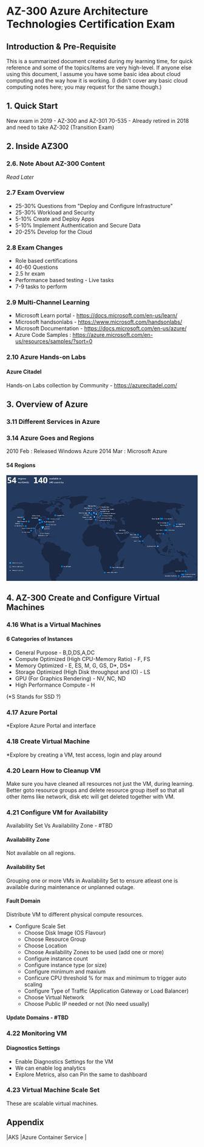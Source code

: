 # AZ-300 Azure Architecture Technologies Certification Exam

## Introduction & Pre-Requisite
This is a summarized document created during my learning time, for quick reference and some of the topics/items are very high-level. If anyone else using this document, I assume you have some basic idea about cloud computing and the way how it is working. (I didn't cover any basic cloud computing notes here; you may request for the same though.)

## 1. Quick Start
New exam in 2019 - AZ-300 and AZ-301
70-535 - Already retired in 2018 and need to take AZ-302 (Transition Exam)

## 2. Inside AZ300
### 2.6. Note About AZ-300 Content
*Read Later*
	
### 2.7 Exam Overview
* 25-30% Questions from "Deploy and Configure Infrastructure"
* 25-30% Workload and Security
* 5-10% Create and Deploy Apps
* 5-10% Implement Authentication and Secure Data
* 20-25% Develop for the Cloud

### 2.8 Exam Changes
* Role based certifications
* 40-60 Questions
* 2.5 hr exam
* Performance based testing - Live tasks
* 7-9 tasks to perform
		
### 2.9 Multi-Channel Learning
* Microsoft Learn portal - https://docs.microsoft.com/en-us/learn/
* Microsoft handsonlabs - https://www.microsoft.com/handsonlabs/
* Microsoft Documentation - https://docs.microsoft.com/en-us/azure/
* Azure Code Samples : https://azure.microsoft.com/en-us/resources/samples/?sort=0

### 2.10 Azure Hands-on Labs
#### Azure Citadel
Hands-on Labs collection by Community - https://azurecitadel.com/

## 3. Overview of Azure
### 3.11 Different Services in Azure

### 3.14 Azure Goes and Regions
2010 Feb : Released Windows Azure
2014 Mar : Microsoft Azure

#### 54 Regions
![Microsoft Azure Regions](assets/ms-azure-regions-20190329.PNG)

## 4. AZ-300 Create and Configure Virtual Machines

### 4.16 What is a Virtual Machines

#### 6 Categories of Instances
* General Purpose - B,D,DS,A,DC
* Compute Optimized (High CPU-Memory Ratio) - F, FS
* Memory Optimized - E, ES, M, G, GS, D*, DS*
* Storage Optimized (High Disk throughput and IO) - LS
* GPU (For Graphics Rendering) - NV, NC, ND
* High Performance Compute - H

(*S Stands for SSD ?)

### 4.17 Azure Portal
*Explore Azure Portal and interface

### 4.18 Create Virtual Machine
*Explore by creating a VM, test access, login and play around

### 4.20 Learn How to Cleanup VM
Make sure you have cleaned all resources not just the VM, during learning. Better goto resource groups and delete resource group itself so that all other items like network, disk etc will get deleted together with VM.

### 4.21 Configure VM for Availability
Availability Set Vs Availability Zone - #TBD

#### Availability Zone
Not available on all regions.

#### Availability Set
Grouping one or more VMs in Availability Set to ensure atleast one is available during maintenance or unplanned outage. 

#### Fault Domain
Distribute VM to different physical compute resources.
* Configure Scale Set
  * Choose Disk Image (OS Flavour)
  * Choose Resource Group
  * Choose Location
  * Choose Availability Zones to be used (add one or more)
  * Configure instance count
  * Configure instance type (or size)
  * Configure minimum and maxium
  * Conficure CPU threshold % for max and minimum to trigger auto scaling
  * Configure Type of Traffic (Application Gateway or Load Balancer)
  * Choose Virtual Network
  * Choose Public IP needed or not (No need usually)


#### Update Domains - #TBD

### 4.22 Monitoring VM
#### Diagnostics Settings
* Enable Diagnostics Settings for the VM
* We can enable log analytics
* Explore Metrics, also can Pin the same to dashboard

### 4.23 Virtual Machine Scale Set
These are scalable virtual machines. 




## Appendix

|AKS		|Azure Container Service |

